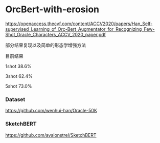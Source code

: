 # OrcBert-with-erosion

https://openaccess.thecvf.com/content/ACCV2020/papers/Han_Self-supervised_Learning_of_Orc-Bert_Augmentator_for_Recognizing_Few-Shot_Oracle_Characters_ACCV_2020_paper.pdf

部分结果复现以及简单的形态学增强方法

目前结果

1shot 38.6%

3shot 62.4%

5shot 73.0%

### Dataset
https://github.com/wenhui-han/Oracle-50K

### SketchBERT
https://github.com/avalonstrel/SketchBERT

